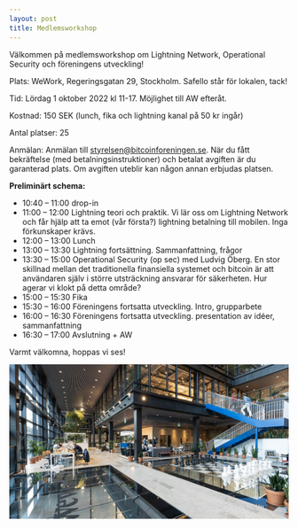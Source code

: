 ```yaml
---
layout: post
title: Medlemsworkshop
---
```


Välkommen på medlemsworkshop om Lightning Network, Operational Security och föreningens utveckling!

Plats: WeWork, Regeringsgatan 29, Stockholm. Safello står för lokalen, tack!

Tid: Lördag 1 oktober 2022 kl 11-17. Möjlighet till AW efteråt.	

Kostnad: 150 SEK (lunch, fika och lightning kanal på 50 kr ingår)

Antal platser: 25

Anmälan: Anmälan till styrelsen@bitcoinforeningen.se. När du fått bekräftelse (med betalningsinstruktioner) och betalat avgiften är du garanterad plats. Om avgiften uteblir kan någon annan erbjudas platsen.

**Preliminärt schema:**

* 10:40 – 11:00	drop-in	
* 11:00 – 12:00	Lightning teori och praktik.	Vi lär oss om Lightning Network och får hjälp att ta emot (vår första?) lightning betalning till mobilen. Inga förkunskaper krävs.
* 12:00 – 13:00	Lunch	
* 13:00 – 13:30	Lightning fortsättning. Sammanfattning, frågor 
* 13:30 – 15:00	Operational Security (op sec) med Ludvig Öberg.	En stor skillnad mellan det traditionella finansiella systemet och bitcoin är att användaren själv i större utsträckning ansvarar för säkerheten. Hur agerar vi klokt på detta område?
* 15:00 – 15:30	Fika	
* 15:30 – 16:00	Föreningens fortsatta utveckling.	Intro, grupparbete
* 16:00 – 16:30	Föreningens fortsatta utveckling.	presentation av idéer, sammanfattning
* 16:30 – 17:00	Avslutning + AW	

Varmt välkomna, hoppas vi ses!

![Safello sponsrar med lokal](/images/2022-08-26-wework.jpg)
